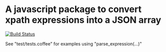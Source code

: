 # A javascript package to convert xpath expressions into a JSON array

[![Build Status](https://travis-ci.org/dorey/xpath-parser.svg)](https://travis-ci.org/dorey/xpath-parser)

See "test/tests.coffee" for examples using "parse_expression(...)"
